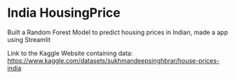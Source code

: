 # India HousingPrice
Built a Random Forest Model to predict housing prices in Indian, made a app using Streamlit

Link to the Kaggle Website containing data: https://www.kaggle.com/datasets/sukhmandeepsinghbrar/house-prices-india
